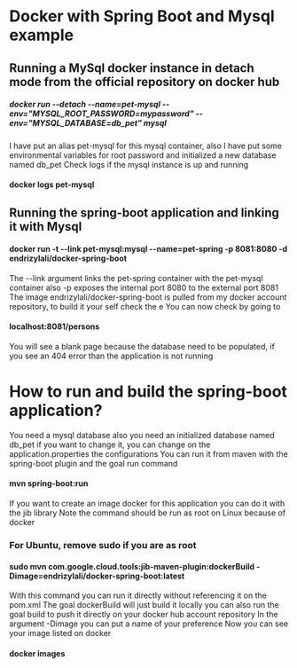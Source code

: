 # Docker with Spring Boot and Mysql example
## Running a MySql docker instance in detach mode from the official repository on docker hub
##### docker run --detach --name=pet-mysql --env="MYSQL_ROOT_PASSWORD=mypassword" --env="MYSQL_DATABASE=db_pet"  mysql
I have put an alias pet-mysql for this mysql container, also I have put some environmental variables for root password and initialized a new database named db_pet
Check logs if the mysql instance is up and running
#### docker logs pet-mysql
## Running the spring-boot application and linking it with Mysql
#### docker run -t --link pet-mysql:mysql --name=pet-spring -p 8081:8080 -d endrizylali/docker-spring-boot
The --link argument links the pet-spring container with the pet-mysql container also -p exposes the internal port 8080 to the external port 8081
The image endrizylali/docker-spring-boot is pulled from my docker account repository, to build it your self check the e
You can now check by going to
#### localhost:8081/persons
You will see a blank page because the database need to be populated, if you see an 404 error than the application is not running
# How to run and build the spring-boot application?
You need a mysql database also you need an initialized database named db_pet if you want to change it, you can change on the application.properties the configurations
You can run it from maven with the spring-boot plugin and the goal run command
#### mvn spring-boot:run
If you want to create an image docker for this application you can do it with the jib library
Note the command should be run as root on Linux because of docker
### For Ubuntu, remove sudo if you are as root
#### sudo mvn com.google.cloud.tools:jib-maven-plugin:dockerBuild -Dimage=endrizylali/docker-spring-boot:latest
With this command you can run it directly without referencing it on the pom.xml
The goal dockerBuild will just build it locally you can also run the goal build to push it directly on your docker hub account repository
In the argument -Dimage you can put a name of your preference
Now you can see your image listed on docker
#### docker images



